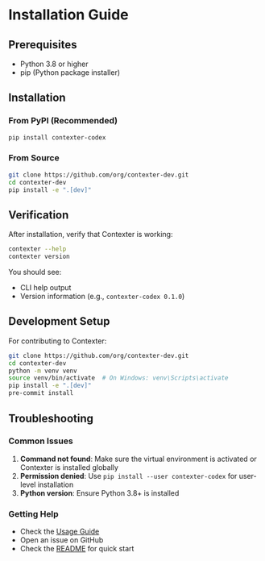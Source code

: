 # Installation Guide

## Prerequisites

- Python 3.8 or higher
- pip (Python package installer)

## Installation

### From PyPI (Recommended)

```bash
pip install contexter-codex
```

### From Source

```bash
git clone https://github.com/org/contexter-dev.git
cd contexter-dev
pip install -e ".[dev]"
```

## Verification

After installation, verify that Contexter is working:

```bash
contexter --help
contexter version
```

You should see:
- CLI help output
- Version information (e.g., `contexter-codex 0.1.0`)

## Development Setup

For contributing to Contexter:

```bash
git clone https://github.com/org/contexter-dev.git
cd contexter-dev
python -m venv venv
source venv/bin/activate  # On Windows: venv\Scripts\activate
pip install -e ".[dev]"
pre-commit install
```

## Troubleshooting

### Common Issues

1. **Command not found**: Make sure the virtual environment is activated or Contexter is installed globally
2. **Permission denied**: Use `pip install --user contexter-codex` for user-level installation
3. **Python version**: Ensure Python 3.8+ is installed

### Getting Help

- Check the [Usage Guide](USAGE.md)
- Open an issue on GitHub
- Check the [README](../README.md) for quick start
